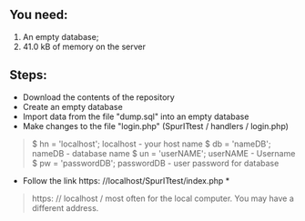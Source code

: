 
## You need:
1. An empty database;
1. 41.0 kB of memory on the server

## Steps:
* Download the contents of the repository
* Create an empty database
* Import data from the file "dump.sql" into an empty database
* Make changes to the file "login.php" (SpurITtest / handlers / login.php)

>  $ hn = 'localhost'; localhost - your host name
>  $ db = 'nameDB'; nameDB - database name
>  $ un = 'userNAME'; userNAME - Username
>  $ pw = 'passwordDB'; passwordDB - user password for database

* Follow the link https: //localhost/SpurITtest/index.php *


 > https: // localhost / most often for the local computer. You may have a different address.

